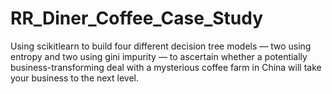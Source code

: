 # RR_Diner_Coffee_Case_Study
Using scikitlearn to build four different decision tree models — two using entropy and two using gini impurity — to ascertain whether a potentially business-transforming deal with a mysterious coffee farm in China will take your business to the next level.
